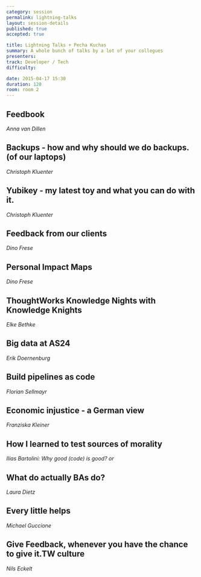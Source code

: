 ```yaml
---
category: session
permalink: lightning-talks
layout: session-details
published: true
accepted: true

title: Lightning Talks + Pecha Kuchas
summary: A whole bunch of talks by a lot of your collegues
presenters: 
track: Developer / Tech
difficulty:

date: 2015-04-17 15:30
duration: 120
room: room 2
---
```


## Feedbook
*Anna van Dillen*

## Backups - how and why should we do backups. (of our laptops)
*Christoph Kluenter*

## Yubikey - my latest toy and what you can do with it.
*Christoph Kluenter*

## Feedback from our clients
*Dino Frese*

## Personal Impact Maps
*Dino Frese*

## ThoughtWorks Knowledge Nights with Knowledge Knights 
*Elke Bethke*

## Big data at AS24
*Erik Doernenburg*

## Build pipelines as code
*Florian Sellmayr*

## Economic injustice - a German view
*Franziska Kleiner*

## How I learned to test sources of morality
*Ilias Bartolini: Why good (code) is good? or*

## What do actually BAs do?
*Laura Dietz*

## Every little helps
*Michael Guccione*

## Give Feedback, whenever you have the chance to give it.TW culture
*Nils Eckelt*
